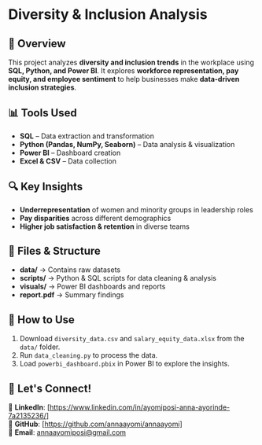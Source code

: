 # Diversity & Inclusion Analysis

## 📌 Overview
This project analyzes **diversity and inclusion trends** in the workplace using **SQL, Python, and Power BI**. It explores **workforce representation, pay equity, and employee sentiment** to help businesses make **data-driven inclusion strategies**.

## 📊 Tools Used
- **SQL** – Data extraction and transformation  
- **Python (Pandas, NumPy, Seaborn)** – Data analysis & visualization  
- **Power BI** – Dashboard creation  
- **Excel & CSV** – Data collection  

## 🔍 Key Insights
- **Underrepresentation** of women and minority groups in leadership roles  
- **Pay disparities** across different demographics  
- **Higher job satisfaction & retention** in diverse teams  

## 📂 Files & Structure
- **data/** → Contains raw datasets  
- **scripts/** → Python & SQL scripts for data cleaning & analysis  
- **visuals/** → Power BI dashboards and reports  
- **report.pdf** → Summary findings  

## 🚀 How to Use
1. Download `diversity_data.csv` and `salary_equity_data.xlsx` from the `data/` folder.  
2. Run `data_cleaning.py` to process the data.  
3. Load `powerbi_dashboard.pbix` in Power BI to explore the insights.  

## 📢 Let's Connect!
💼 **LinkedIn**: [https://www.linkedin.com/in/ayomiposi-anna-ayorinde-7a2135236/]  
🔗 **GitHub**: [https://github.com/annaayomi/annaayomi]  
📧 **Email**: annaayomiposi@gmail.com  

